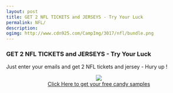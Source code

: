 ```yaml
---
layout: post
title: GET 2 NFL TICKETS and JERSEYS - Try Your Luck
permalink: NFL/
description: 
ogimg: http://www.cdn925.com/CampImg/3017/nfl/bundle.png
---
```


<div class="jumbotron">
 <h3>GET 2 NFL TICKETS and JERSEYS - Try Your Luck</h3>
  <p>Just enter your emails and get 2 NFL tickets and jersey - Hury up !</p>
  <center><img src="http://www.cdn925.com/CampImg/3017/nfl/bundle.png" /><br/>
  <a class="btn btn-primary btn-lg" href="#" role="button">Click Here to get   your free candy samples</a><br/></center>
</div>
